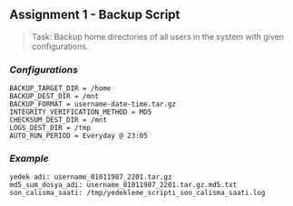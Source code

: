## **Assignment 1 - Backup Script**

> Task: Backup home directories of all users in the system with given configurations.

### _Configurations_

```
BACKUP_TARGET_DIR = /home
BACKUP_DEST_DIR = /mnt
BACKUP_FORMAT = username-date-time.tar.gz
INTEGRITY_VERIFICATION_METHOD = MD5
CHECKSUM_DEST_DIR = /mnt
LOGS_DEST_DIR = /tmp
AUTO_RUN_PERIOD = Everyday @ 23:05
```

### _Example_

```
yedek adi: username_01011987_2201.tar.gz
md5_sum_dosya_adi: username_01011987_2201.tar.gz.md5.txt
son_calisma_saati: /tmp/yedekleme_scripti_son_calisma_saati.log
```
